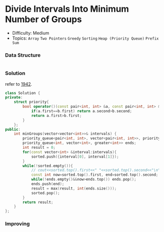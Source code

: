 # Divide Intervals Into Minimum Number of Groups
- Difficulty: Medium
- Topics: `Array` `Two Pointers` `Greedy` `Sorting` `Heap (Priority Queue)` `Prefix Sum`

### Data Structure
``` cpp
```

### Solution
refer to [1942](1942.md).
``` cpp
class Solution {
private:
    struct priority{
        bool operator()(const pair<int, int> &a, const pair<int, int> &b){
            if(a.first==b.first) return a.second>b.second;
            return a.first>b.first;
        }
    };
public:
    int minGroups(vector<vector<int>>& intervals) {
        priority_queue<pair<int, int>, vector<pair<int, int>>, priority> sorted;
        priority_queue<int, vector<int>, greater<int>> ends;
        int result = 0;
        for(const vector<int> &interval:intervals){
            sorted.push({interval[0], interval[1]});
        }
        while(!sorted.empty()){
            // cout<<sorted.top().first<<" "<<sorted.top().second<<"\n";
            const int now=sorted.top().first, end=sorted.top().second;
            while(!ends.empty()&&now>ends.top()) ends.pop();
            ends.push(end);
            result = max(result, int(ends.size()));
            sorted.pop();
        }
        return result;
    }
};
```

### Improving
``` cpp
```